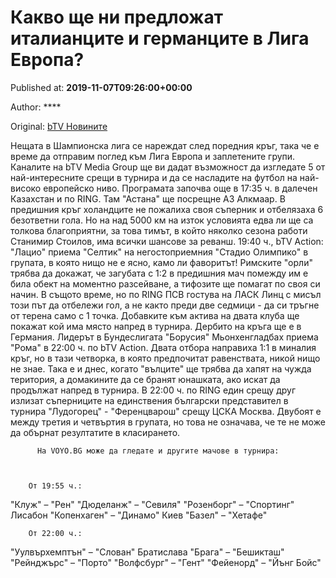 
# Какво ще ни предложат италианците и германците в Лига Европа?

Published at: **2019-11-07T09:26:00+00:00**

Author: ****

Original: [bTV Новините](https://btvnovinite.bg/sport/kakvo-shte-ni-predlozhat-italiancite-i-germancite-v-liga-evropa.html)

Нещата в Шампионска лига се нареждат след поредния кръг, така че е време да отправим поглед към Лига Европа и заплетените групи. Каналите на bTV Media Group ще ви дадат възможност да изгледате 5 от най-интересните срещи в турнира и да се насладите на футбол на най-високо европейско ниво.
Програмата започва още в 17:35 ч. в далечен Казахстан и по RING. Там "Астана" ще посрещне АЗ Алкмаар. В предишния кръг холандците не пожалиха своя съперник и отбелязаха 6 безответни гола. Но на над 5000 км на изток условията едва ли ще са толкова благоприятни, за това тимът, в който няколко сезона работи Станимир Стоилов, има всички шансове за реванш.
19:40 ч., bTV Action: "Лацио" приема "Селтик" на негостоприемния "Стадио Олимпико" в групата, в която нищо не е ясно, камо ли фаворитът! Римските "орли" трябва да докажат, че загубата с 1:2 в предишния мач помежду им е била обект на моментно разсейване, а тифозите ще помагат по своя си начин.
В същото време, но по RING ПСВ гостува на ЛАСК Линц с мисъл този път да отбележи гол, а не както преди две седмици - да си тръгне от терена само с 1 точка. Добавките към актива на двата клуба ще покажат кой има място напред в турнира.
Дербито на кръга ще е в Германия. Лидерът в Бундеслигата "Борусия" Мьонхенгладбах приема "Рома" в 22:00 ч. по bTV Action. Двата отбора направиха 1:1 в миналия кръг, но в тази четворка, в която предпочитат равенствата, никой нищо не знае. Така е и днес, когато "вълците" ще трябва да хапят на чужда територия, а домакините да се бранят юнашката, ако искат да продължат напред в турнира.
В 22:00 ч. по RING един срещу друг излизат съперниците на единствения български представител в турнира "Лудогорец" - "Ференцварош" срещу ЦСКА Москва. Двубоят е между третия и четвъртия в групата, но това не означава, че те не може да обърнат резултатите в класирането. 

        
          На VOYO.BG може да гледате и другите мачове в турнира:
        
      

        От 19:55 ч.:
      
"Клуж" – "Рен"
"Дюделанж" – "Севиля"
"Розенборг" – "Спортинг" Лисабон
"Копенхаген" – "Динамо" Киев
"Базел" – "Хетафе"
 

        От 22:00 ч.:
      
"Уулвърхемптън" – "Слован" Братислава
"Брага" – "Бешикташ"
"Рейнджърс" – "Порто"
"Волфсбург" – "Гент"
"Фейенорд" – "Йънг Бойс"

